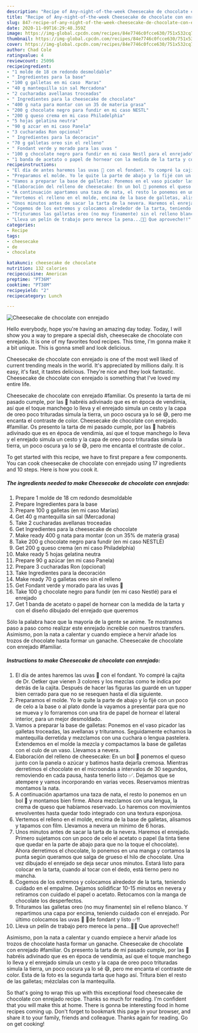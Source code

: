 ```yaml
---
description: "Recipe of Any-night-of-the-week Cheesecake de chocolate con enrejado"
title: "Recipe of Any-night-of-the-week Cheesecake de chocolate con enrejado"
slug: 847-recipe-of-any-night-of-the-week-cheesecake-de-chocolate-con-enrejado
date: 2020-11-09T16:29:48.359Z
image: https://img-global.cpcdn.com/recipes/84e7746c0fcce630/751x532cq70/cheesecake-de-chocolate-con-enrejado-foto-principal.jpg
thumbnail: https://img-global.cpcdn.com/recipes/84e7746c0fcce630/751x532cq70/cheesecake-de-chocolate-con-enrejado-foto-principal.jpg
cover: https://img-global.cpcdn.com/recipes/84e7746c0fcce630/751x532cq70/cheesecake-de-chocolate-con-enrejado-foto-principal.jpg
author: Chad Cole
ratingvalue: 4
reviewcount: 25096
recipeingredient:
- "1 molde de 18 cm redondo desmoldable"
- " Ingredientes para la base"
- "100 g galletas en mi caso  Maras"
- "40 g mantequilla sin sal Mercadona"
- "2 cucharadas avellanas troceadas"
- " Ingredientes para la cheesecake de chocolate"
- "400 g nata para montar con un 35 de materia grasa"
- "200 g chocolate negro para fundir en mi caso NESTL"
- "200 g queso crema en mi caso Philadelphia"
- "5 hojas gelatina neutra"
- "90 g azcar en mi caso Panela"
- "3 cucharadas Ron opcional"
- " Ingredientes para la decoracin"
- "70 g galletas oreo sin el relleno"
- " Fondant verde y morado para las uvas "
- "100 g chocolate negro para fundir en mi caso Nestl para el enrejado"
- "1 banda de acetato o papel de hornear con la medida de la tarta y con el diseo dibujado del enrejado que queremos"
recipeinstructions:
- "El día de antes haremos las uvas 🍇 con el fondant. Yo compré la cajita de Dr. Oetker que vienen 3 colores y los mezclas como te indica por detrás de la cajita. Después de hacer las figuras las guardé en un tupper bien cerrado para que no se resequen hasta el día siguiente."
- "Preparamos el molde. Yo le quite la parte de abajo y lo fijé con un poco de celo a la base o al plato donde la vayamos a presentar para que no se mueva y lo forraremos con una tira de papel de hornear el lateral interior, para un mejor desmoldado."
- "Vamos a preparar la base de galletas: Ponemos en el vaso picador las galletas troceadas, las avellanas y trituramos. Seguidamente echamos la mantequilla derretida y mezclamos con una cuchara o lengua pastelera. Extendemos en el molde la mezcla y compactamos la base de galletas con el culo de un vaso. Llevamos a nevera."
- "Elaboración del relleno de cheesecake: En un bol 🥣 ponemos el queso junto con la panela o azúcar y batimos hasta dejarla cremosa. Mientras derretimos el chocolate en el microondas a intervalos de 30 segundos, removiendo en cada pausa, hasta tenerlo listo ✅. Dejamos que se atempere y vamos incorporando en varias veces. Reservamos mientras montamos la nata."
- "A continuación apartamos una taza de nata, el resto lo ponemos en un bol 🥣 y montamos bien firme. Ahora mezclamos con una lengua, la crema de queso que habíamos reservado. Lo haremos con movimientos envolventes hasta quedar todo integrado con una textura esponjosa."
- "Vertemos el relleno en el molde, encima de la base de galletas, alisamos y tapamos con film. Llevamos a nevera un mínimo de 6 horas."
- "Unos minutos antes de sacar la tarta de la nevera. Haremos el enrejado. Primero sujetamos con un poco de celo el acetato o papel (la tinta tiene que quedar en la parte de abajo para que no la toque el chocolate). Ahora derretimos el chocolate, lo ponemos en una manga y cortamos la punta según queramos que salga de grueso el hilo de chocolate. Una vez dibujado el enrejado se deja secar unos minutos. Estará listo para colocar en la tarta, cuando al tocar con el dedo, está tierno pero no mancha."
- "Cogemos de los extremos y colocamos alrededor de la tarta, teniendo cuidado en el empalme. Dejamos solidificar 10-15 minutos en nevera y retiramos con cuidado el papel o acetato. Retocamos con la manga de chocolate los desperfectos."
- "Trituramos las galletas oreo (no muy finamente) sin el relleno blanco. Y repartimos una capa por encima, teniendo cuidado con el enrejado. Por último colocamos las uvas 🍇 🍇de fondant y listo ✅!!"
- "Lleva un pelín de trabajo pero merece la pena...🎉🎉 Que aproveche!!"
categories:
- Recipe
tags:
- cheesecake
- de
- chocolate

katakunci: cheesecake de chocolate 
nutrition: 132 calories
recipecuisine: American
preptime: "PT36M"
cooktime: "PT38M"
recipeyield: "2"
recipecategory: Lunch

---
```



![Cheesecake de chocolate con enrejado](https://img-global.cpcdn.com/recipes/84e7746c0fcce630/751x532cq70/cheesecake-de-chocolate-con-enrejado-foto-principal.jpg)

Hello everybody, hope you're having an amazing day today. Today, I will show you a way to prepare a special dish, cheesecake de chocolate con enrejado. It is one of my favorites food recipes. This time, I'm gonna make it a bit unique. This is gonna smell and look delicious.

Cheesecake de chocolate con enrejado is one of the most well liked of current trending meals in the world. It's appreciated by millions daily. It is easy, it's fast, it tastes delicious. They're nice and they look fantastic. Cheesecake de chocolate con enrejado is something that I've loved my entire life.

Cheesecake de chocolate con enrejado #familiar. Os presento la tarta de mi pasado cumple, por las 🍇 habréis adivinado que es en época de vendimia, así que el toque manchego lo lleva y el enrejado simula un cesto y la capa de oreo poco trituradas simula la tierra, un poco oscura ya lo sé 😅, pero me encanta el contraste de color. Cheesecake de chocolate con enrejado. #familiar. Os presento la tarta de mi pasado cumple, por las 🍇 habréis adivinado que es en época de vendimia, así que el toque manchego lo lleva y el enrejado simula un cesto y la capa de oreo poco trituradas simula la tierra, un poco oscura ya lo sé 😅, pero me encanta el contraste de color..


To get started with this recipe, we have to first prepare a few components. You can cook cheesecake de chocolate con enrejado using 17 ingredients and 10 steps. Here is how you cook it.

<!--inarticleads1-->

##### The ingredients needed to make Cheesecake de chocolate con enrejado:

1. Prepare 1 molde de 18 cm redondo desmoldable
1. Prepare  Ingredientes para la base
1. Prepare 100 g galletas (en mi caso  Marías)
1. Get 40 g mantequilla sin sal (Mercadona)
1. Take 2 cucharadas avellanas troceadas
1. Get  Ingredientes para la cheesecake de chocolate
1. Make ready 400 g nata para montar (con un 35% de materia grasa)
1. Take 200 g chocolate negro para fundir (en mi caso NESTLÉ)
1. Get 200 g queso crema (en mi caso Philadelphia)
1. Make ready 5 hojas gelatina neutra
1. Prepare 90 g azúcar (en mi caso Panela)
1. Prepare 3 cucharadas Ron (opcional)
1. Take  Ingredientes para la decoración
1. Make ready 70 g galletas oreo sin el relleno
1. Get  Fondant verde y morado para las uvas 🍇
1. Take 100 g chocolate negro para fundir (en mi caso Nestlé) para el enrejado
1. Get 1 banda de acetato o papel de hornear con la medida de la tarta y con el diseño dibujado del enrejado que queremos


Sólo la palabra hace que la mayoría de la gente se anime. Te mostramos paso a paso como realizar este enrejado increible con nuestros transfers. Asimismo, pon la nata a calentar y cuando empiece a hervir añade los trozos de chocolate hasta formar un ganache. Cheesecake de chocolate con enrejado #familiar. 

<!--inarticleads2-->

##### Instructions to make Cheesecake de chocolate con enrejado:

1. El día de antes haremos las uvas 🍇 con el fondant. Yo compré la cajita de Dr. Oetker que vienen 3 colores y los mezclas como te indica por detrás de la cajita. Después de hacer las figuras las guardé en un tupper bien cerrado para que no se resequen hasta el día siguiente.
1. Preparamos el molde. Yo le quite la parte de abajo y lo fijé con un poco de celo a la base o al plato donde la vayamos a presentar para que no se mueva y lo forraremos con una tira de papel de hornear el lateral interior, para un mejor desmoldado.
1. Vamos a preparar la base de galletas: Ponemos en el vaso picador las galletas troceadas, las avellanas y trituramos. Seguidamente echamos la mantequilla derretida y mezclamos con una cuchara o lengua pastelera. Extendemos en el molde la mezcla y compactamos la base de galletas con el culo de un vaso. Llevamos a nevera.
1. Elaboración del relleno de cheesecake: En un bol 🥣 ponemos el queso junto con la panela o azúcar y batimos hasta dejarla cremosa. Mientras derretimos el chocolate en el microondas a intervalos de 30 segundos, removiendo en cada pausa, hasta tenerlo listo ✅. Dejamos que se atempere y vamos incorporando en varias veces. Reservamos mientras montamos la nata.
1. A continuación apartamos una taza de nata, el resto lo ponemos en un bol 🥣 y montamos bien firme. Ahora mezclamos con una lengua, la crema de queso que habíamos reservado. Lo haremos con movimientos envolventes hasta quedar todo integrado con una textura esponjosa.
1. Vertemos el relleno en el molde, encima de la base de galletas, alisamos y tapamos con film. Llevamos a nevera un mínimo de 6 horas.
1. Unos minutos antes de sacar la tarta de la nevera. Haremos el enrejado. Primero sujetamos con un poco de celo el acetato o papel (la tinta tiene que quedar en la parte de abajo para que no la toque el chocolate). Ahora derretimos el chocolate, lo ponemos en una manga y cortamos la punta según queramos que salga de grueso el hilo de chocolate. Una vez dibujado el enrejado se deja secar unos minutos. Estará listo para colocar en la tarta, cuando al tocar con el dedo, está tierno pero no mancha.
1. Cogemos de los extremos y colocamos alrededor de la tarta, teniendo cuidado en el empalme. Dejamos solidificar 10-15 minutos en nevera y retiramos con cuidado el papel o acetato. Retocamos con la manga de chocolate los desperfectos.
1. Trituramos las galletas oreo (no muy finamente) sin el relleno blanco. Y repartimos una capa por encima, teniendo cuidado con el enrejado. Por último colocamos las uvas 🍇 🍇de fondant y listo ✅!!
1. Lleva un pelín de trabajo pero merece la pena...🎉🎉 Que aproveche!!


Asimismo, pon la nata a calentar y cuando empiece a hervir añade los trozos de chocolate hasta formar un ganache. Cheesecake de chocolate con enrejado #familiar. Os presento la tarta de mi pasado cumple, por las 🍇 habréis adivinado que es en época de vendimia, así que el toque manchego lo lleva y el enrejado simula un cesto y la capa de oreo poco trituradas simula la tierra, un poco oscura ya lo sé 😅, pero me encanta el contraste de color. Esta de la foto es la segunda tarta que hago así. Tritura bien el resto de las galletas; mézclalas con la mantequilla. 

So that's going to wrap this up with this exceptional food cheesecake de chocolate con enrejado recipe. Thanks so much for reading. I'm confident that you will make this at home. There is gonna be interesting food in home recipes coming up. Don't forget to bookmark this page in your browser, and share it to your family, friends and colleague. Thanks again for reading. Go on get cooking!
